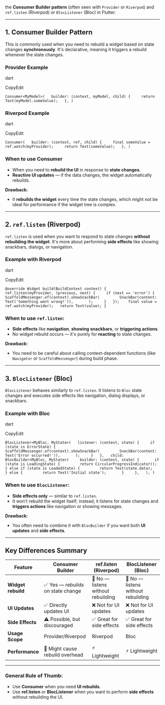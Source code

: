 the **Consumer Builder pattern** (often seen with `Provider` or `Riverpod`) and `ref.listen` (Riverpod) or `BlocListener` (Bloc) in Flutter.

---

## **1. Consumer Builder Pattern**

This is commonly used when you need to rebuild a widget based on state changes **synchronously**. It's declarative, meaning it triggers a rebuild whenever the state changes.

### **Provider Example**

dart

CopyEdit

`Consumer<MyModel>(   builder: (context, myModel, child) {     return Text(myModel.someValue);   }, )`

### **Riverpod Example**

dart

CopyEdit

`Consumer(   builder: (context, ref, child) {     final someValue = ref.watch(myProvider);     return Text(someValue);   }, )`

### **When to use Consumer**

- When you need to **rebuild the UI** in response to **state changes**.
- **Reactive UI updates** — if the data changes, the widget automatically rebuilds.

**Drawback:**

- It **rebuilds the widget** every time the state changes, which might not be ideal for performance if the widget tree is complex.

---

## **2. `ref.listen` (Riverpod)**

`ref.listen` is used when you want to respond to state changes **without rebuilding the widget**. It's more about performing **side effects** like showing snackbars, dialogs, or navigation.

### **Example with Riverpod**

dart

CopyEdit

`@override Widget build(BuildContext context) {   ref.listen(myProvider, (previous, next) {     if (next == 'error') {       ScaffoldMessenger.of(context).showSnackBar(         SnackBar(content: Text('Something went wrong!')),       );     }   });    final value = ref.watch(myProvider);   return Text(value); }`

### **When to use `ref.listen`:**

- **Side effects** like **navigation**, **showing snackbars**, or **triggering actions**.
- No widget rebuild occurs — it's purely for **reacting** to state changes.

**Drawback:**

- You need to be careful about calling context-dependent functions (like `Navigator` or `ScaffoldMessenger`) during build phase.

---

## **3. `BlocListener` (Bloc)**

`BlocListener` behaves similarly to `ref.listen`. It listens to `Bloc` state changes and executes side effects like navigation, dialog displays, or snackbars.

### **Example with Bloc**

dart

CopyEdit

`BlocListener<MyBloc, MyState>(   listener: (context, state) {     if (state is ErrorState) {       ScaffoldMessenger.of(context).showSnackBar(         SnackBar(content: Text('Error occurred!')),       );     }   },   child: BlocBuilder<MyBloc, MyState>(     builder: (context, state) {       if (state is LoadingState) {         return CircularProgressIndicator();       } else if (state is LoadedState) {         return Text(state.data);       } else {         return Text('Initial state');       }     },   ), )`

### **When to use `BlocListener`:**

- **Side effects only** — similar to `ref.listen`.
- It won't rebuild the widget itself; instead, it listens for state changes and **triggers actions** like navigation or showing messages.

**Drawback:**

- You often need to combine it with `BlocBuilder` if you want both **UI updates** and **side effects**.

---

## **Key Differences Summary**

|**Feature**|**Consumer Builder**|**ref.listen (Riverpod)**|**BlocListener (Bloc)**|
|---|---|---|---|
|**Widget rebuild**|✅ Yes — rebuilds on state change|🚫 No — listens without rebuilding|🚫 No — listens without rebuilding|
|**UI Updates**|✅ Directly updates UI|❌ Not for UI updates|❌ Not for UI updates|
|**Side Effects**|⚠️ Possible, but discouraged|✅ Great for side effects|✅ Great for side effects|
|**Usage Scope**|Provider/Riverpod|Riverpod|Bloc|
|**Performance**|🐢 Might cause rebuild overhead|⚡ Lightweight|⚡ Lightweight|

---

### **General Rule of Thumb:**

- Use **Consumer** when you need **UI rebuilds**.
- Use **ref.listen** or **BlocListener** when you want to perform **side effects** without rebuilding the UI.